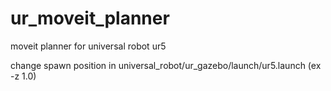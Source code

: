 # ur_moveit_planner
moveit planner for universal robot ur5

change spawn position in universal_robot/ur_gazebo/launch/ur5.launch (ex -z 1.0) 
<node name="spawn_gazebo_model" pkg="gazebo_ros" type="spawn_model" args="-urdf -param robot_description -model robot -z 1" respawn="false" output="screen" />
